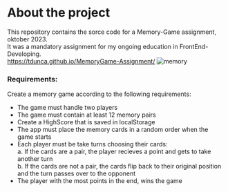 # About the project

This repository contains the sorce code for a Memory-Game assignment, oktober 2023.<br />
It was a mandatory assignment for my ongoing education in FrontEnd-Developing.<br />
https://tdunca.github.io/MemoryGame-Assignment/
![memory](https://github.com/tdunca/MemoryGame-Assignment/assets/146927903/055cd47c-5485-4fe5-9178-ed284e3b5f66)

### Requirements:

Create a memory game according to the following requirements:

- The game must handle two players
- The game must contain at least 12 memory pairs
- Create a HighScore that is saved in localStorage
- The app must place the memory cards in a random order when the game starts
- Each player must be take turns choosing their cards:<br />a. If the cards are a pair, the player recieves a point and gets to take another turn<br />b. If the cards are not a pair, the cards flip back to their original position and the turn passes over to the opponent
- The player with the most points in the end, wins the game
